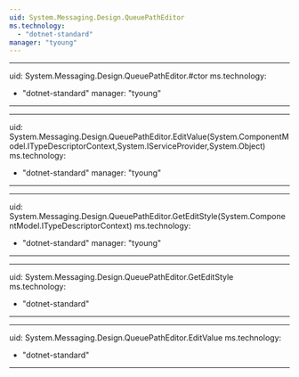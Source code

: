 ```yaml
---
uid: System.Messaging.Design.QueuePathEditor
ms.technology: 
  - "dotnet-standard"
manager: "tyoung"
---
```


---
uid: System.Messaging.Design.QueuePathEditor.#ctor
ms.technology: 
  - "dotnet-standard"
manager: "tyoung"
---

---
uid: System.Messaging.Design.QueuePathEditor.EditValue(System.ComponentModel.ITypeDescriptorContext,System.IServiceProvider,System.Object)
ms.technology: 
  - "dotnet-standard"
manager: "tyoung"
---

---
uid: System.Messaging.Design.QueuePathEditor.GetEditStyle(System.ComponentModel.ITypeDescriptorContext)
ms.technology: 
  - "dotnet-standard"
manager: "tyoung"
---

---
uid: System.Messaging.Design.QueuePathEditor.GetEditStyle
ms.technology: 
  - "dotnet-standard"
---

---
uid: System.Messaging.Design.QueuePathEditor.EditValue
ms.technology: 
  - "dotnet-standard"
---

